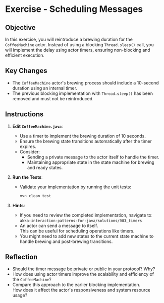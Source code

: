 # Exercise - Scheduling Messages

## Objective

In this exercise, you will reintroduce a brewing duration for the `CoffeeMachine` actor. Instead of using a blocking
`Thread.sleep()` call, you will implement the delay using actor timers, ensuring non-blocking and efficient execution.

## Key Changes

- The `CoffeeMachine` actor's brewing process should include a 10-second duration using an internal timer.
- The previous blocking implementation with `Thread.sleep()` has been removed and must not be reintroduced.

## Instructions

1. **Edit `CoffeeMachine.java`**:
    - Use a timer to implement the brewing duration of 10 seconds.
    - Ensure the brewing state transitions automatically after the timer expires.
    - Consider:
        - Sending a private message to the actor itself to handle the timer.
        - Maintaining appropriate state in the state machine for brewing and ready states.

2. **Run the Tests**:
    - Validate your implementation by running the unit tests:

      ```bash
      mvn clean test
      ```

3. **Hints**:
    - If you need to review the completed implementation, navigate to:
      `akka-interaction-patterns-for-java/solutions/003_timers`
    - An actor can send a message to itself.\
       This can be useful for scheduling operations like timers.
    - You might need to add new states to the current state machine to handle brewing and post-brewing transitions.

## Reflection

- Should the timer message be private or public in your protocol? Why?
- How does using actor timers improve the scalability and efficiency of the `CoffeeMachine`?
- Compare this approach to the earlier blocking implementation.\
    How does it affect the actor's responsiveness and system resource usage?
